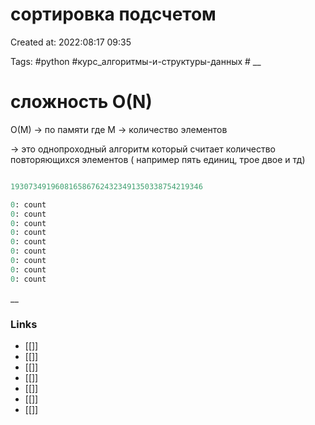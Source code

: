 # сортировка подсчетом

Created at: 2022:08:17 09:35

Tags: #python  #курс_алгоритмы-и-структуры-данных    #
__ 

# сложность O(N) 
O(M) -> по памяти где M -> количество элементов

-> это однопроходный алгоритм который считает количество повторяющихся элементов ( например пять единиц, трое двое и тд)
``` python 

1930734919608165867624323491350338754219346

0: count
0: count
0: count
0: count
0: count
0: count
0: count
0: count
0: count


```

__

### Links

- [[]]
- [[]]
- [[]]
- [[]]
- [[]]
- [[]]
- [[]]
